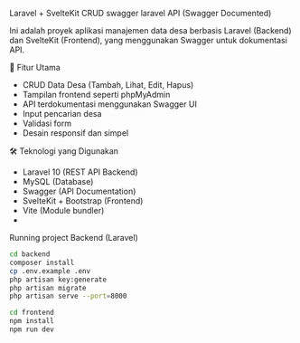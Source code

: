 Laravel + SvelteKit CRUD swagger laravel API (Swagger Documented)

Ini adalah proyek aplikasi manajemen data desa berbasis Laravel (Backend) dan SvelteKit (Frontend), yang menggunakan Swagger untuk dokumentasi API.

🔧 Fitur Utama
- CRUD Data Desa (Tambah, Lihat, Edit, Hapus)
- Tampilan frontend seperti phpMyAdmin
- API terdokumentasi menggunakan Swagger UI
- Input pencarian desa
- Validasi form
- Desain responsif dan simpel

🛠️ Teknologi yang Digunakan
- Laravel 10 (REST API Backend)
- MySQL (Database)
- Swagger (API Documentation)
- SvelteKit + Bootstrap (Frontend)
- Vite (Module bundler)
- 
Running project
Backend (Laravel)

```bash
cd backend
composer install
cp .env.example .env
php artisan key:generate
php artisan migrate
php artisan serve --port=8000

cd frontend
npm install
npm run dev
